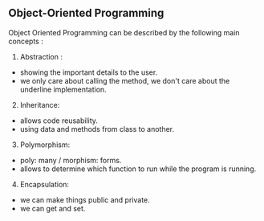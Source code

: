 ## Object-Oriented Programming

Object Oriented Programming can be described by the following main concepts : 

1. Abstraction : 
- showing the important details to the user.
- we only care about calling the method, we don't care about the underline implementation.

2. Inheritance:
- allows code reusability.
- using data and methods from class to another.

3. Polymorphism: 
- poly: many / morphism: forms.
- allows to determine which function to run while the program is running.

4. Encapsulation:
- we can make things public and private.
- we can get and set.